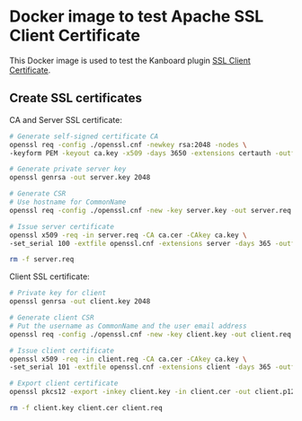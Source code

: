 Docker image to test Apache SSL Client Certificate
==================================================

This Docker image is used to test the Kanboard plugin [SSL Client Certificate](https://github.com/kanboard/plugin-client-certificate).

Create SSL certificates
-----------------------

CA and Server SSL certificate:

```bash
# Generate self-signed certificate CA
openssl req -config ./openssl.cnf -newkey rsa:2048 -nodes \
-keyform PEM -keyout ca.key -x509 -days 3650 -extensions certauth -outform PEM -out ca.cer

# Generate private server key
openssl genrsa -out server.key 2048

# Generate CSR
# Use hostname for CommonName
openssl req -config ./openssl.cnf -new -key server.key -out server.req

# Issue server certificate
openssl x509 -req -in server.req -CA ca.cer -CAkey ca.key \
-set_serial 100 -extfile openssl.cnf -extensions server -days 365 -outform PEM -out server.cer

rm -f server.req
```

Client SSL certificate:

```bash
# Private key for client
openssl genrsa -out client.key 2048

# Generate client CSR
# Put the username as CommonName and the user email address
openssl req -config ./openssl.cnf -new -key client.key -out client.req

# Issue client certificate
openssl x509 -req -in client.req -CA ca.cer -CAkey ca.key \
-set_serial 101 -extfile openssl.cnf -extensions client -days 365 -outform PEM -out client.cer

# Export client certificate
openssl pkcs12 -export -inkey client.key -in client.cer -out client.p12

rm -f client.key client.cer client.req
```
